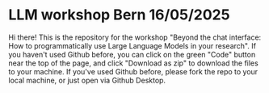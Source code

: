 # LLM workshop Bern 16/05/2025
Hi there! This is the repository for the workshop "Beyond the chat interface: How to programmatically use Large Language Models in your research". If you haven't used Github before, you can click on the green "Code" button near the top of the page, and click "Download as zip" to download the files to your machine. If you've used Github before, please fork the repo to your local machine, or just open via Github Desktop.